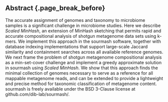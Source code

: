 ## Abstract {.page_break_before}

The accurate assignment of genomes and taxonomy to microbiome samples
is a significant challenge in microbiome studies. Here we describe
_Scaled MinHash_, an extension of MinHash sketching that permits rapid
and accurate compositional analysis of shotgun metagenome data sets
using k-mers.  We implement this approach in the sourmash software,
together with database indexing implementations that support
large-scale Jaccard similarity and containment searches across all
available reference genomes. We next frame the problem of shotgun
metagenome compositional analysis as a min-set-cover challenge and
implement a greedy approximate solution in sourmash using _Scaled
MinHash_. We show that this approach finds the minimal collection of
genomes necessary to serve as a reference for all mappable metagenome
reads, and can be extended to provide a lightweight and precise method
for taxonomic classification of metagenome content.  sourmash is
freely available under the BSD 3-Clause license at
github.com/dib-lab/sourmash/.
